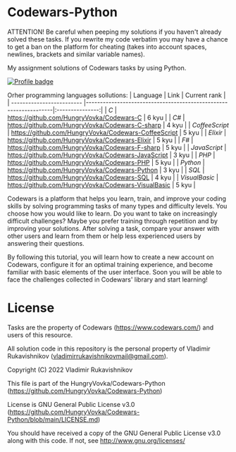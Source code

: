 # Codewars-Python
ATTENTION! Be careful when peeping my solutions if you haven't already solved these tasks. If you rewrite my code verbatim you may have a chance to get a ban on the platform for cheating (takes into account spaces, newlines, brackets and similar variable names).

My assignment solutions of Codewars tasks by using Python.

[![Profile badge](https://www.codewars.com/users/HungryVovka/badges/large)](https://www.codewars.com/users/HungryVovka)

Orher programming languages sollutions:
| Language                  | Link                                                             |  Current rank   |
| ------------------------- |------------------------------------------------------------------|:---------------:|
| *С*                       | https://github.com/HungryVovka/Codewars-C                        | 6 kyu           |
| *С#*                      | https://github.com/HungryVovka/Codewars-C-sharp                  | 4 kyu           |
| *СoffeeScript*            | https://github.com/HungryVovka/Codewars-CoffeeScript             | 5 kyu           |
| *Elixir*                  | https://github.com/HungryVovka/Codewars-Elixir                   | 5 kyu           |
| *F#*                      | https://github.com/HungryVovka/Codewars-F-sharp                  | 5 kyu           |
| *JavaScript*              | https://github.com/HungryVovka/Codewars-JavaScript               | 3 kyu           |
| *PHP*                     | https://github.com/HungryVovka/Codewars-PHP                      | 5 kyu           |
| *Python*                  | https://github.com/HungryVovka/Codewars-Python                   | 3 kyu           |
| *SQL*                     | https://github.com/HungryVovka/Codewars-SQL                      | 4 kyu           |
| *VisualBasic*             | https://github.com/HungryVovka/Codewars-VisualBasic              | 5 kyu           |

Codewars is a platform that helps you learn, train, and improve your coding skills by solving programming tasks of many types and difficulty levels. You choose how you would like to learn. Do you want to take on increasingly difficult challenges? Maybe you prefer training through repetition and by improving your solutions. After solving a task, compare your answer with other users and learn from them or help less experienced users by answering their questions.

By following this tutorial, you will learn how to create a new account on Codewars, configure it for an optimal training experience, and become familiar with basic elements of the user interface. Soon you will be able to face the challenges collected in Codewars' library and start learning!

# License
Tasks are the property of Codewars (https://www.codewars.com/) 
and users of this resource.

All solution code in this repository 
is the personal property of Vladimir Rukavishnikov
(vladimirrukavishnikovmail@gmail.com).

Copyright (C) 2022 Vladimir Rukavishnikov

This file is part of the HungryVovka/Codewars-Python
(https://github.com/HungryVovka/Codewars-Python)

License is GNU General Public License v3.0
(https://github.com/HungryVovka/Codewars-Python/blob/main/LICENSE.md)

You should have received a copy of the GNU General Public License v3.0
along with this code. If not, see http://www.gnu.org/licenses/
